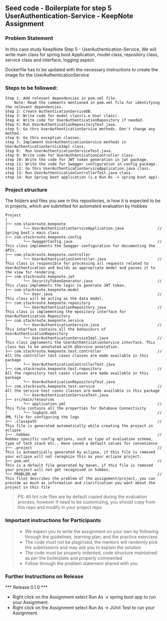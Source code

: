 ## Seed code - Boilerplate for step 5 UserAuthentication-Service - KeepNote Assignment

### Problem Statement

In this case study KeepNote Step 5 - UserAuthentication-Service, We will write main class for spring boot Application, model class, repository class, service class and interface, logging aspect.

Dockerfile has to be updated with the necessary instructions to create the image for the UserAuthenticationService

### Steps to be followed:

    Step 1: Add relevant dependencies in pom.xml file. 
        Note: Read the comments mentioned in pom.xml file for identifying the relevant dependencies.
    Step 2: Create AuthenticationServiceDB.
    Step 3: Write code for model class(i.e User class).
    Step 4: Write code for UserAuthenticationRepository if needed.
    Step 5: Run UserAuthenticationRepositoryTest.java. 
    step 5: Go thru UserAuthenticationService methods. Don't change any method.
    step 6: Go thru exception classes.
    step 7: Implement UserAuthenticationService methods in UserAuthenticationServiceImpl class.
    Step 8:  Run UserAuthenticationServiceTest.java.
    step 9: Write code for UserAuthenticationController class.
    step 10: Write the code for JWT token generation in jwt package.
    step 11: Write the code for Swagger configuration in config package.
    step 12: Go thru UserAuthenticationServiceApplication.java class.
    step 13: Run UserAuthenticationControllerTest.java class.
    step 14: Run Spring boot application (i.e Run As -> spring boot app).


### Project structure

The folders and files you see in this repositories, is how it is expected to be in projects, which are submitted for automated evaluation by Hobbes

    Project
	|
	├── com.stackroute.keepnote
	|	    └── UserAuthenticationServiceApplication.java               // Spring boot's main class
	├── com.stackroute.keepnote.config             
    |       └── SwaggerConfig.java                                      // This class implements the Swagger configuration for documenting the APIs.
	├── com.stackroute.keepnote.controller
	|		└── UserAuthenticationController.java                       // This class is responsible for processing all requests related to UserAuthentication and builds an appropriate model and passes it to the view for rendering.
	├── com.stackroute.keepnote.jwt             
    |       └── SecurityTokenGenerator.java                             // This class implements the logic to generate JWT token.
	├── com.stackroute.keepnote.model
	|		└── User.java                                               // This class will be acting as the data model.
	├── com.stackroute.keepnote.repository
	|		└── UserAuthenticationRepository.java                       // This class is implementing the epository interface for UserAuthentication Repository
	├── com.stackroute.keepnote.service
	|		└── UserAuthenticationService.java                          // This interface contains all the behaviours of UserAuthenticationRepository
	|		└── UserAuthenticationServiceImpl.java                      // This class implements the UserAuthenticationService interface. This class has to be annotated with @Service annotation.
	├── com.stackroute.keepnote.test.controller                         // All the controller test cases classes are made available in this package
	|		└── UserAuthenticationControllerTest.java
	├── com.stackroute.keepnote.test.repository                         // All the repository test cases classes are made available in this package
	|		└── UserAuthenticationRepositoryTest.java
	├── com.stackroute.keepnote.test.service                            // All the service test cases classes are made available in this package
	|		└── UserAuthenticationServiceTest.java
	├── src/main/resources
	|		└── application.yml                                         // This file contains all the properties for Database Connectivity
	|		└── logback.xml                                             // XML file for configuring the logs
	├── .classpath			                                            // This file is generated automatically while creating the project in eclipse
	├── .hobbes   			                                            // Hobbes specific config options, such as type of evaluation schema, type of tech stack etc., Have saved a default values for convenience
	├── .project			                                            // This is automatically generated by eclipse, if this file is removed your eclipse will not recognize this as your eclipse project. 
	├── pom.xml 			                                            // This is a default file generated by maven, if this file is removed your project will not get recognised in hobbes.
	└── PROBLEM.md  		                                            // This files describes the problem of the assignment/project, you can provide as much as information and clarification you want about the project in this file

> PS: All lint rule files are by default copied during the evaluation process, however if need to be customizing, you should copy from this repo and modify in your project repo

### Important instructions for Participants
> - We expect you to write the assignment on your own by following through the guidelines, learning plan, and the practice exercises
> - The code must not be plagirized, the mentors will randomly pick the submissions and may ask you to explain the solution
> - The code must be properly indented, code structure maintained as per the boilerplate and properly commented
> - Follow through the problem statement shared with you

### Further Instructions on Release

*** Release 0.1.0 ***

- Right click on the Assignment select Run As -> spring boot app to run your Assignment.
- Right click on the Assignment select Run As -> JUnit Test to run your Assignment.